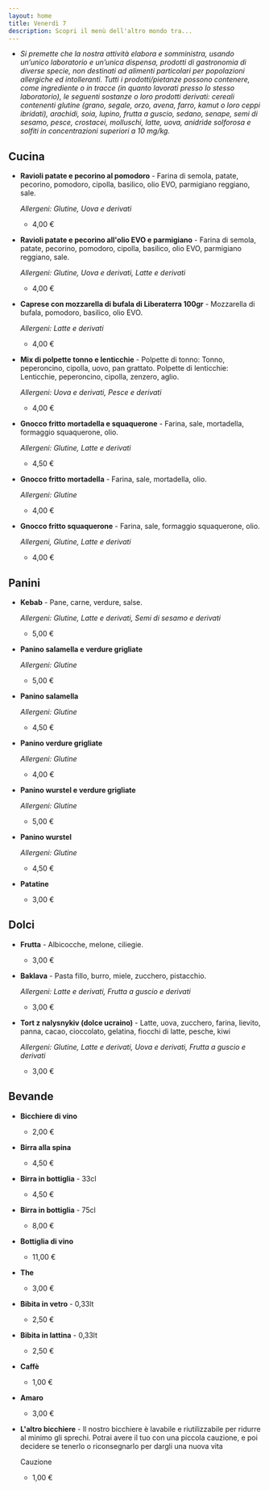 ```yaml
---
layout: home
title: Venerdì 7
description: Scopri il menù dell'altro mondo tra...
---
```


- *Si premette che la nostra attività elabora e somministra, usando un’unico laboratorio e un’unica dispensa, prodotti di gastronomia di diverse specie, non destinati ad alimenti particolari per popolazioni allergiche ed intolleranti. Tutti i prodotti/pietanze possono contenere, come ingrediente o in tracce (in quanto lavorati presso lo stesso laboratorio), le seguenti sostanze o loro prodotti derivati: cereali contenenti glutine (grano, segale, orzo, avena, farro, kamut o loro ceppi ibridati), arachidi, soia, lupino, frutta a guscio, sedano, senape, semi di sesamo, pesce, crostacei, molluschi, latte, uova, anidride solforosa e solfiti in concentrazioni superiori a 10 mg/kg.*

## Cucina ##
- **Ravioli patate e pecorino al pomodoro** - Farina di semola, patate, pecorino, pomodoro, cipolla, basilico, olio EVO, parmigiano reggiano, sale.

  *Allergeni: Glutine, Uova e derivati*
  - 4,00 €

- **Ravioli patate e pecorino all'olio EVO e parmigiano** - Farina di semola, patate, pecorino, pomodoro, cipolla, basilico, olio EVO, parmigiano reggiano, sale.

  *Allergeni: Glutine, Uova e derivati, Latte e derivati*
  - 4,00 €

- **Caprese con mozzarella di bufala di Liberaterra 100gr** - Mozzarella di bufala, pomodoro, basilico, olio EVO. 

  *Allergeni: Latte e derivati*
  - 4,00 €

- **Mix di polpette tonno e lenticchie** - Polpette di tonno: Tonno, peperoncino, cipolla, uovo, pan grattato. Polpette di lenticchie: Lenticchie, peperoncino, cipolla, zenzero, aglio.

  *Allergeni: Uova e derivati, Pesce e derivati*
  - 4,00 €

- **Gnocco fritto mortadella e squaquerone** - Farina, sale, mortadella, formaggio squaquerone, olio.

  *Allergeni: Glutine, Latte e derivati*
  - 4,50 €

- **Gnocco fritto mortadella** - Farina, sale, mortadella, olio.

  *Allergeni: Glutine*
  - 4,00 €

- **Gnocco fritto squaquerone** - Farina, sale, formaggio squaquerone, olio.

  *Allergeni, Glutine, Latte e derivati*
  - 4,00 €

## Panini ##
- **Kebab** - Pane, carne, verdure, salse.

  *Allergeni: Glutine, Latte e derivati, Semi di sesamo e derivati*
  - 5,00 €

- **Panino salamella e verdure grigliate**

  *Allergeni: Glutine*
  - 5,00 €

- **Panino salamella**

  *Allergeni: Glutine*
  - 4,50 €

- **Panino verdure grigliate**

  *Allergeni: Glutine*
  - 4,00 €

- **Panino wurstel e verdure grigliate**

  *Allergeni: Glutine*
  - 5,00 €

- **Panino wurstel**

  *Allergeni: Glutine*
  - 4,50 €

- **Patatine**
  - 3,00 €


## Dolci ##
- **Frutta** - Albicocche, melone, ciliegie.
  - 3,00 €

- **Baklava** - Pasta fillo, burro, miele, zucchero, pistacchio.

  *Allergeni: Latte e derivati, Frutta a guscio e derivati*
  - 3,00 €

- **Tort z nalysnykiv (dolce ucraino)** - Latte, uova, zucchero, farina, lievito, panna, cacao, cioccolato, gelatina, fiocchi di latte, pesche, kiwi

  *Allergeni: Glutine, Latte e derivati, Uova e derivati, Frutta a guscio e derivati*
  - 3,00 €

## Bevande ##
- **Bicchiere di vino**
  - 2,00 €

- **Birra alla spina**
  - 4,50 €

- **Birra in bottiglia** - 33cl
  - 4,50 €

- **Birra in bottiglia** - 75cl
  - 8,00 €
  
- **Bottiglia di vino**
  - 11,00 €

- **The**
  - 3,00 €

- **Bibita in vetro** - 0,33lt
  - 2,50 €

- **Bibita in lattina** - 0,33lt
  - 2,50 €

- **Caffè**
  - 1,00 €

- **Amaro**
  - 3,00 €

- **L'altro bicchiere** - Il nostro bicchiere è lavabile e riutilizzabile per ridurre al minimo gli sprechi. Potrai avere il tuo con una piccola cauzione, e poi decidere se tenerlo o riconsegnarlo per dargli una nuova vita

  Cauzione
  - 1,00 €
